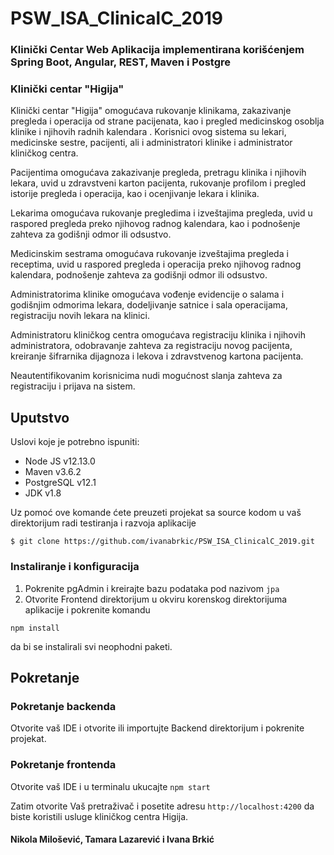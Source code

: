 # PSW_ISA_ClinicalC_2019

### Klinički Centar Web Aplikacija implementirana korišćenjem Spring Boot, Angular, REST, Maven i Postgre

### Klinički centar "Higija"

Klinički centar "Higija" omogućava rukovanje klinikama, zakazivanje pregleda i operacija od strane pacijenata, kao i pregled medicinskog osoblja klinike i njihovih radnih kalendara . Korisnici ovog sistema su lekari, medicinske sestre, pacijenti, ali i administratori klinike i administrator kliničkog centra.

Pacijentima omogućava zakazivanje pregleda, pretragu klinika i njihovih lekara, uvid u zdravstveni karton pacijenta, rukovanje profilom i pregled istorije pregleda i operacija, kao i ocenjivanje lekara i klinika.

Lekarima omogućava rukovanje pregledima i izveštajima pregleda, uvid u raspored pregleda preko njihovog radnog kalendara, kao i podnošenje zahteva za godišnji odmor ili odsustvo.

Medicinskim sestrama omogućava rukovanje izveštajima pregleda i receptima, uvid u raspored pregleda i operacija preko njihovog radnog kalendara, podnošenje zahteva za godišnji odmor ili odsustvo. 

Administratorima klinike omogućava vođenje evidencije o salama i godišnjim odmorima lekara, dodeljivanje satnice i sala operacijama, registraciju novih lekara na klinici.

Administratoru kliničkog centra omogućava registraciju klinika i njihovih administratora, odobravanje zahteva za registraciju novog pacijenta, kreiranje šifrarnika dijagnoza i lekova i zdravstvenog kartona pacijenta.

Neautentifikovanim korisnicima nudi mogućnost slanja zahteva za registraciju i prijava na sistem.

## Uputstvo
Uslovi koje je potrebno ispuniti:
* Node JS v12.13.0
* Maven v3.6.2
* PostgreSQL v12.1
* JDK v1.8


Uz pomoć ove komande ćete preuzeti projekat sa source kodom u vaš direktorijum radi testiranja i razvoja aplikacije

```
$ git clone https://github.com/ivanabrkic/PSW_ISA_ClinicalC_2019.git
```

### Instaliranje i konfiguracija
1. Pokrenite pgAdmin i kreirajte bazu podataka pod nazivom
```jpa```
2. Otvorite Frontend direktorijum u okviru korenskog direktorijuma aplikacije i pokrenite komandu
```
npm install
```
da bi se instalirali svi neophodni paketi.

## Pokretanje
### Pokretanje backenda
Otvorite vaš IDE i otvorite ili importujte Backend direktorijum i pokrenite projekat.

### Pokretanje frontenda
Otvorite vaš IDE i u terminalu ukucajte 
```npm start```

Zatim otvorite Vaš pretraživač i posetite adresu 
```http://localhost:4200```
da biste koristili usluge kliničkog centra Higija.

#### Nikola Milošević, Tamara Lazarević i Ivana Brkić
